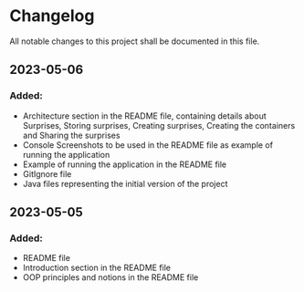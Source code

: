 # Changelog
All notable changes to this project shall be documented in this file.

## 2023-05-06
### Added:
- Architecture section in the README file, containing details about Surprises, Storing surprises, Creating surprises, Creating the containers and Sharing the surprises
- Console Screenshots to be used in the README file as example of running the application 
- Example of running the application in the README file
- GitIgnore file
- Java files representing the initial version of the project

## 2023-05-05
### Added:
- README file
- Introduction section in the README file
- OOP principles and notions in the README file 
